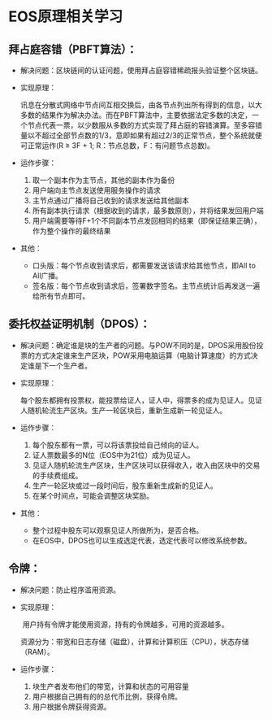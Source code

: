 # EOS原理相关学习

## 拜占庭容错（PBFT算法）：

- 解决问题：区块链间的认证问题，使用拜占庭容错稀疏报头验证整个区块链。

- 实现原理：

  ​	讯息在分散式网络中节点间互相交换后，由各节点列出所有得到的信息，以大多数的结果作为解决办法。而在PBFT算法中，主要依据法定多数的决定，一个节点代表一票，以少数服从多数的方式实现了拜占庭的容错演算。至多容错量以不超过全部节点数的1/3，意即如果有超过2/3的正常节点，整个系统就便可正常运作(R ≥ 3F + 1; R：节点总数，F：有问题节点总数)。

- 运作步骤：

  1. 取一个副本作为主节点，其他的副本作为备份
  2. 用户端向主节点发送使用服务操作的请求
  3. 主节点通过广播将自己收到的请求发送给其他副本
  4. 所有副本执行请求（根据收到的请求，最多数原则），并将结果发回用户端
  5. 用户端需要等待F+1个不同副本节点发回相同的结果（即保证结果正确），作为整个操作的最终结果

- 其他：

  - 口头版：每个节点收到请求后，都需要发送该请求给其他节点，即All to All广播。
  - 签名版：每个节点收到请求后，签署数字签名。主节点统计后再发送一遍给所有节点即可。

## 委托权益证明机制（DPOS）：

- 解决问题：确定谁是块的生产者的问题。与POW不同的是，DPOS采用股份投票的方式决定谁来生产区块，POW采用电脑运算（电脑计算速度）的方式决定谁是下一个生产者。

- 实现原理：

  ​	每个股东都拥有投票权，能投票给证人，证人中，得票多的成为见证人。见证人随机轮流生产区块。生产一轮区块后，重新生成新一轮见证人。

- 运作步骤：

  1. 每个股东都有一票，可以将该票投给自己倾向的证人。
  2. 证人票数最多的N位（EOS中为21位）成为见证人。
  3. 见证人随机轮流生产区块，生产区块可以获得收入，收入由区块中的交易的手续费组成。
  4. 生产一轮区块或过一段时间后，股东重新生成新的见证人。
  5. 在某个时间点，可能会调整区块奖励。

- 其他：

  - 整个过程中股东可以观察见证人所做所为，是否合格。
  - 在EOS中，DPOS也可以生成选定代表，选定代表可以修改系统参数。

## 令牌：

- 解决问题：防止程序滥用资源。

- 实现原理：

  ​	用户持有令牌才能使用资源，持有的令牌越多，可用的资源越多。

  ​	资源分为：带宽和日志存储（磁盘），计算和计算积压（CPU），状态存储（RAM）。

- 运作步骤：

  1. 块生产者发布他们的带宽，计算和状态的可用容量
  2. 用户根据自己拥有的的总代币比例，获得令牌。
  3. 用户根据令牌获得资源。